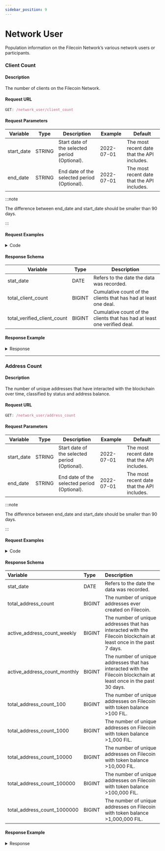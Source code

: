```yaml
---
sidebar_position: 9
---
```


# Network User

Population information on the Filecoin Network’s various network users or participants.

### Client Count

#### Description

The number of clients on the Filecoin Network.

#### Request URL

```js
GET: /network_user/client_count
```

#### Request Parameters
| **Variable** | **Type** | **Description**                         | **Example** | **Default**                  |
| ------------ | -------- | --------------------------------------- | ----------- | ---------------------------- |
| start_date   | STRING   | Start date of the selected period (Optional). | 2022-07-01  | The most recent date that the API includes. |
| end_date     | STRING   | End date of the selected period (Optional).  | 2022-07-01  | The most recent date that the API includes. |

:::note

 The difference between end_date and start_date should be smaller than 90 days.

:::


#### Request Examples

<details><summary>Code</summary>
<div>


import Tabs from '@theme/Tabs';
import TabItem from '@theme/TabItem';

<Tabs
  groupId="language"
  defaultValue="Python"
  values={[
    { label: 'Python', value: 'Python' },
    { label: 'GO', value: 'GO' },
    { label: 'NodeJS', value: 'NodeJS' },
    { label: 'cURL', value: 'cURL' }
  ]
}>

<TabItem value="Python">

```python
import requests

url = "https://api.spacescope.io/v2/network_user/client_count?end_date=2022-07-01&start_date=2022-07-01"

payload={}
headers = {
  'authorization': 'Bearer ghp_xJtTSVcNRJINLWMmfDangcIFCjqPUNZenoVe'
}

response = requests.request("GET", url, headers=headers, data=payload)

print(response.text)

```

</TabItem>

<TabItem value="GO">

```go
package main
import (
  "fmt"
  "net/http"
  "io/ioutil"
)
func main() {
  url := "https://api.spacescope.io/v2/network_user/client_count?end_date=2022-07-01&start_date=2022-07-01"
  method := "GET"
  client := &http.Client {
  }
  req, err := http.NewRequest(method, url, nil)
  if err != nil {
    fmt.Println(err)
    return
  }
  req.Header.Add("authorization", "Bearer ghp_xJtTSVcNRJINLWMmfDangcIFCjqPUNZenoVe")
  res, err := client.Do(req)
  if err != nil {
    fmt.Println(err)
    return
  }
  defer res.Body.Close()

  body, err := ioutil.ReadAll(res.Body)
  if err != nil {
    fmt.Println(err)
    return
  }
  fmt.Println(string(body))
}
```

</TabItem>

<TabItem value="NodeJS">

```js
var request = require('request');
var options = {
  'method': 'GET',
  'url': 'https://api.spacescope.io/v2/network_user/client_count?end_date=2022-07-01&start_date=2022-07-01',
  'headers': {
    'authorization': 'Bearer ghp_xJtTSVcNRJINLWMmfDangcIFCjqPUNZenoVe'
  }
};
request(options, function (error, response) {
  if (error) throw new Error(error);
  console.log(response.body);
});
```

</TabItem>
<TabItem value="cURL">

```curl
curl --location --request GET 'https://api.spacescope.io/v2/network_user/client_count?end_date=2022-07-01&start_date=2022-07-01' \
--header 'authorization: Bearer ghp_xJtTSVcNRJINLWMmfDangcIFCjqPUNZenoVe'
```

</TabItem>
</Tabs>

</div>
</details>


#### Response Schema

| **Variable**                   | **Type** | **Description**                                                                                                                                    |
| ------------------------------ | -------- | -------------------------------------------------------------------------------------------------------------------------------------------------- |
| stat_date           | DATE  | Refers to the date the data was recorded.  |
| total_client_count          | BIGINT  | Cumulative count of the clients that has had at least one deal.                                                                           |
| total_verified_client_count             | BIGINT  | Cumulative count of the clients that has had at least one verified deal.  |

#### Response Example

<details><summary>Response</summary>
<div>

```Json
{
   "request_id": "ba4422cc-734f-4d90-84ec-7ad0b3ef01e7#23703",
   "code": 0,
   "message": "success.",
   "data": [
       {
           "stat_date": "2022-12-13T00:00:00Z",
           "total_client_count": 2196,
           "total_verified_client_count": 1135
       }
   ]
}
```
</div>
</details>
<hr />


### Address Count

#### Description

The number of unique addresses that have interacted with the blockchain over time, classified by status and address balance.

#### Request URL

```js
GET: /network_user/address_count
```

#### Request Parameters
| **Variable** | **Type** | **Description**                         | **Example** | **Default**                  |
| ------------ | -------- | --------------------------------------- | ----------- | ---------------------------- |
| start_date   | STRING   | Start date of the selected period (Optional). | 2022-07-01  | The most recent date that the API includes. |
| end_date     | STRING   | End date of the selected period (Optional).  | 2022-07-01  | The most recent date that the API includes. |

:::note

 The difference between end_date and start_date should be smaller than 90 days.

:::

#### Request Examples

<details><summary>Code</summary>
<div>



<Tabs
  groupId="language"
  defaultValue="Python"
  values={[
    { label: 'Python', value: 'Python' },
    { label: 'GO', value: 'GO' },
    { label: 'NodeJS', value: 'NodeJS' },
    { label: 'cURL', value: 'cURL' }
  ]
}>

<TabItem value="Python">

```python
import requests

url = "https://api.spacescope.io/v2/network_user/address_count?end_date=2022-07-01&start_date=2022-07-01"

payload={}
headers = {
  'authorization': 'Bearer ghp_xJtTSVcNRJINLWMmfDangcIFCjqPUNZenoVe'
}

response = requests.request("GET", url, headers=headers, data=payload)

print(response.text)

```

</TabItem>

<TabItem value="GO">

```go
package main
import (
  "fmt"
  "net/http"
  "io/ioutil"
)
func main() {
  url := "https://api.spacescope.io/v2/network_user/address_count?end_date=2022-07-01&start_date=2022-07-01"
  method := "GET"
  client := &http.Client {
  }
  req, err := http.NewRequest(method, url, nil)
  if err != nil {
    fmt.Println(err)
    return
  }
  req.Header.Add("authorization", "Bearer ghp_xJtTSVcNRJINLWMmfDangcIFCjqPUNZenoVe")
  res, err := client.Do(req)
  if err != nil {
    fmt.Println(err)
    return
  }
  defer res.Body.Close()

  body, err := ioutil.ReadAll(res.Body)
  if err != nil {
    fmt.Println(err)
    return
  }
  fmt.Println(string(body))
}
```

</TabItem>

<TabItem value="NodeJS">

```js
var request = require('request');
var options = {
  'method': 'GET',
  'url': 'https://api.spacescope.io/v2/network_user/address_count?end_date=2022-07-01&start_date=2022-07-01',
  'headers': {
    'authorization': 'Bearer ghp_xJtTSVcNRJINLWMmfDangcIFCjqPUNZenoVe'
  }
};
request(options, function (error, response) {
  if (error) throw new Error(error);
  console.log(response.body);
});
```

</TabItem>
<TabItem value="cURL">

```curl
curl --location --request GET 'https://api.spacescope.io/v2/network_user/address_count?end_date=2022-07-01&start_date=2022-07-01' \
--header 'authorization: Bearer ghp_xJtTSVcNRJINLWMmfDangcIFCjqPUNZenoVe'
```

</TabItem>
</Tabs>

</div>
</details>


#### Response Schema

| **Variable**                | **Type** | **Description**                                        |
| :-------------------------- | :------- | :----------------------------------------------------- |
| stat_date                   | DATE     | Refers to the date the data was recorded. |
| total_address_count        | BIGINT  | The number of unique addresses ever created on Filecoin.                       |
| active_address_count_weekly          | BIGINT  | The number of unique addresses that has interacted with the Filecoin blockchain at least once in the past 7 days.                         |
| active_address_count_monthly          | BIGINT  | The number of unique addresses that has interacted with the Filecoin blockchain at least once in the past 30 days.       |
| total_address_count_100           | BIGINT  | The number of unique addresses on Filecoin with token balance >100 FIL.                        |
| total_address_count_1000         | BIGINT  | The number of unique addresses on Filecoin with token balance >1,000 FIL.             |
| total_address_count_10000 | BIGINT | The number of unique addresses on Filecoin with token balance >10,000 FIL. |
| total_address_count_100000 | BIGINT | The number of unique addresses on Filecoin with token balance >100,000 FIL. |
| total_address_count_1000000 | BIGINT | The number of unique addresses on Filecoin with token balance >1,000,000 FIL. |

#### Response Example

<details><summary>Response</summary>
<div>

```Json
{
   "request_id": "ba4422cc-734f-4d90-84ec-7ad0b3ef01e7#23701",
   "code": 0,
   "message": "success.",
   "data": [
       {
           "stat_date": "2022-12-01T00:00:00Z",
           "total_address_count": 1981165,
           "total_address_count_100": 58352,
           "total_address_count_1000": 16556,
           "total_address_count_10000": 4539,
           "total_address_count_100000": 815,
           "total_address_count_1000000": 52,
           "active_address_count_weekly": 20952,
           "active_address_count_monthly": 56088
       }
   ]
}
```
</div>
</details>

